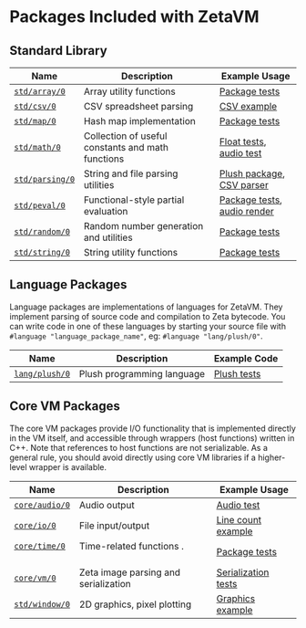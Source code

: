 Packages Included with ZetaVM
=============================

Standard Library
----------------

| Name  | Description | Example Usage |
| --- | --- | --- |
| [`std/array/0`](/plush/array.pls)                 | Array utility functions                            | [Package tests](/tests/plush/array.pls) |
| [`std/csv/0`](/packages/std/csv/0/package)        | CSV spreadsheet parsing                            | [CSV example](/examples/csv_parsing.pls) |
| [`std/map/0`](/plush/map.pls)                     | Hash map implementation                            | [Package tests](/tests/plush/map.pls) |
| [`std/math/0`](/plush/math.pls)                   | Collection of useful constants and math functions  | [Float tests](/tests/plush/floats.pls), [audio test](/examples/audio_test.pls) |
| [`std/parsing/0`](/plush/parsing.pls)             | String and file parsing utilities                  | [Plush package](/plush/plush_pkg.pls), [CSV parser](/packages/std/csv/0/package) |
| [`std/peval/0`](/packages/std/peval/0/package)    | Functional-style partial evaluation                | [Package tests](/tests/plush/peval.pls), [audio render](/examples/audio_render.pls) |
| [`std/random/0`]()                                | Random number generation and utilities             | [Package tests](/tests/plush/random.pls) |
| [`std/string/0`](/plush/string.pls)               | String utility functions                           | [Package tests](/tests/plush/strings.pls) |

Language Packages
-----------------

Language packages are implementations of languages for ZetaVM. They implement parsing of source code and compilation
to Zeta bytecode. You can write code in one of these languages by starting your source file with `#language "language_package_name"`, eg: `#language "lang/plush/0"`.

| Name  | Description | Example Code |
| --- | --- | -- |
| [`lang/plush/0`](/plush/plush_pkg.pls) | Plush programming language | [Plush tests](/tests/plush) |


Core VM Packages
----------------

The core VM packages provide I/O functionality that is implemented directly in the VM itself, and accessible
through wrappers (host functions) written in C++. Note that references to host functions are not serializable.
As a general rule, you should avoid directly using core VM libraries if a higher-level wrapper is available.

| Name  | Description | Example Usage |
| --- | --- | --- |
| [`core/audio/0`](/vm/packages.cpp)  | Audio output                           | [Audio test](/examples/audio_test.pls) |
| [`core/io/0`](/vm/packages.cpp)     | File input/output                      | [Line count example](/examples/line_count.pls) |
| [`core/time/0`](/vm/packages.cpp)   | Time-related functions .               | [Package tests](/tests/plush/time.pls) |
| [`core/vm/0`](/vm/packages.cpp)     | Zeta image parsing and serialization   | [Serialization tests](/tests/plush/serialize.pls) |
| [`std/window/0`](/vm/packages.cpp)  | 2D graphics, pixel plotting            | [Graphics example](/examples/graphics.pls) |
